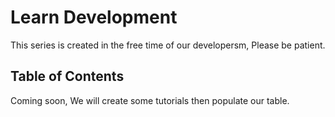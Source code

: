 # Learn Development

 This series is created in the free time of our developersm, Please be patient.

## Table of Contents

 Coming soon, We will create some tutorials then populate our table.